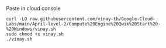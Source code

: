 Paste in cloud console
```
curl -LO raw.githubusercontent.com/vinay-th/Google-Cloud-Labs/main/April-level-2/Compute%20Engine%20Qwik%20Start%20-%20Windows/vinay.sh
sudo chmod +x vinay.sh
./vinay.sh
```
